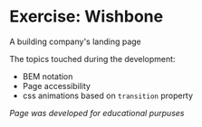 # Exercise: Wishbone

A building company's landing page

The topics touched during the development:
- BEM notation
- Page accessibility
- css animations based on `transition` property

*Page was developed for educational purpuses*